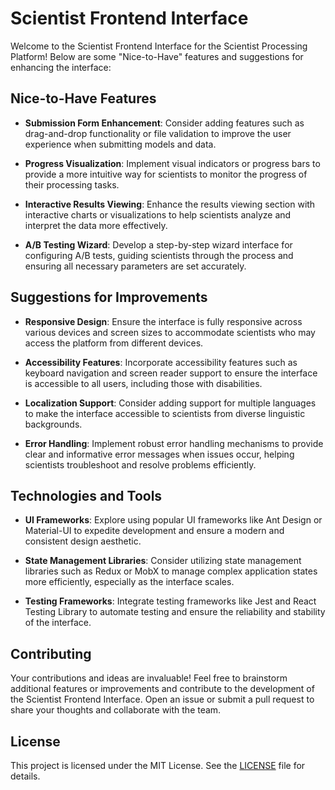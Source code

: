 # Scientist Frontend Interface

Welcome to the Scientist Frontend Interface for the Scientist Processing Platform! Below are some "Nice-to-Have" features and suggestions for enhancing the interface:

## Nice-to-Have Features

- **Submission Form Enhancement**: Consider adding features such as drag-and-drop functionality or file validation to improve the user experience when submitting models and data.

- **Progress Visualization**: Implement visual indicators or progress bars to provide a more intuitive way for scientists to monitor the progress of their processing tasks.

- **Interactive Results Viewing**: Enhance the results viewing section with interactive charts or visualizations to help scientists analyze and interpret the data more effectively.

- **A/B Testing Wizard**: Develop a step-by-step wizard interface for configuring A/B tests, guiding scientists through the process and ensuring all necessary parameters are set accurately.

## Suggestions for Improvements

- **Responsive Design**: Ensure the interface is fully responsive across various devices and screen sizes to accommodate scientists who may access the platform from different devices.

- **Accessibility Features**: Incorporate accessibility features such as keyboard navigation and screen reader support to ensure the interface is accessible to all users, including those with disabilities.

- **Localization Support**: Consider adding support for multiple languages to make the interface accessible to scientists from diverse linguistic backgrounds.

- **Error Handling**: Implement robust error handling mechanisms to provide clear and informative error messages when issues occur, helping scientists troubleshoot and resolve problems efficiently.

## Technologies and Tools

- **UI Frameworks**: Explore using popular UI frameworks like Ant Design or Material-UI to expedite development and ensure a modern and consistent design aesthetic.

- **State Management Libraries**: Consider utilizing state management libraries such as Redux or MobX to manage complex application states more efficiently, especially as the interface scales.

- **Testing Frameworks**: Integrate testing frameworks like Jest and React Testing Library to automate testing and ensure the reliability and stability of the interface.

## Contributing

Your contributions and ideas are invaluable! Feel free to brainstorm additional features or improvements and contribute to the development of the Scientist Frontend Interface. Open an issue or submit a pull request to share your thoughts and collaborate with the team.

## License

This project is licensed under the MIT License. See the [LICENSE](LICENSE) file for details.

